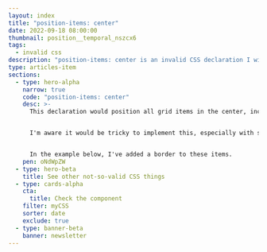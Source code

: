 ```yaml
---
layout: index
title: "position-items: center"
date: 2022-09-18 08:00:00
thumbnail: position__temporal_nszcx6
tags:
  - invalid css
description: "position-items: center is an invalid CSS declaration I wish existed."
type: articles-item
sections:
  - type: hero-alpha
    narrow: true
    code: "position-items: center"
    desc: >-
      This declaration would position all grid items in the center, including items in the last row.


      I'm aware it would be tricky to implement this, especially with some combination of numbers of items, but still, it would be nice to have.


      In the example below, I've added a border to these items.
    pen: oNdWpZW
  - type: hero-beta
    title: See other not-so-valid CSS things
  - type: cards-alpha
    cta:
      title: Check the component
    filter: myCSS
    sorter: date
    exclude: true
  - type: banner-beta
    banner: newsletter
---
```

